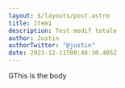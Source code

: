 ```yaml
---
layout: $/layouts/post.astro
title: Item1
description: Test modif totale
author: Justin
authorTwitter: "@justin"
date: 2023-12-11T00:48:30.405Z
---
```

GThis is the body